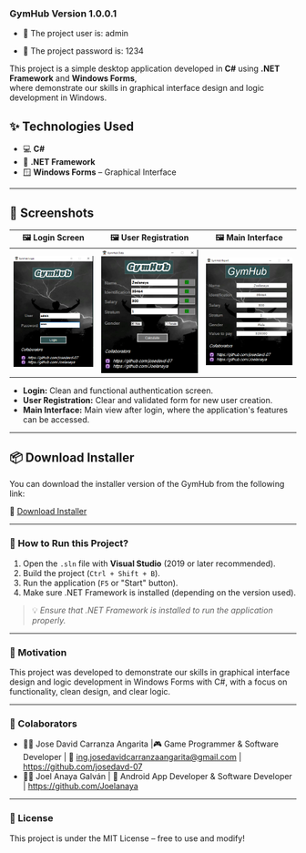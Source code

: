 ﻿### GymHub Version 1.0.0.1

- 👤 The project user is: admin 

- 🔑 The project password is: 1234

This project is a simple desktop application developed in **C#** using **.NET Framework** and **Windows Forms**,  
where demonstrate our skills in graphical interface design and logic development in Windows.

## ✨ Technologies Used

- 💻 **C#**
- 🧩 **.NET Framework**
- 🪟 **Windows Forms** – Graphical Interface

---

## 📸 Screenshots

| 🖼️ Login Screen | 🖼️ User Registration | 🖼️ Main Interface |
|------------------|------------------------|---------------------|
| [![Login](./Data/cap_1_gymhub.png)](./Data/cap_1_gymhub.png) | [![Register](./Data/cap_2_gymhub.png)](./Data/cap_2_gymhub.png) | [![Main Interface](./Data/cap_3_gymhub.png)](./Data/cap_3_gymhub.png) |

- **Login:** Clean and functional authentication screen.  
- **User Registration:** Clear and validated form for new user creation.  
- **Main Interface:** Main view after login, where the application's features can be accessed.

---

## 📦 Download Installer

You can download the installer version of the GymHub from the following link:

🔗 [Download Installer ](https://www.mediafire.com/file/by2m993l3l27606/GymHub_installer.zip/file)


---

### 🚀 How to Run this Project?

1. Open the `.sln` file with **Visual Studio** (2019 or later recommended).
2. Build the project (`Ctrl + Shift + B`).
3. Run the application (`F5` or "Start" button).
4. Make sure .NET Framework is installed (depending on the version used).

> 💡 *Ensure that .NET Framework is installed to run the application properly.*

---

### 🧠 Motivation

This project was developed to demonstrate our skills in graphical interface design and logic development in Windows Forms with C#, with a focus on functionality, clean design, and clear logic.

---

### 🙌 Colaborators

- 👨‍💻 Jose David Carranza Angarita |🎮 Game Programmer & Software Developer | 📧 ing.josedavidcarranzaangarita@gmail.com | https://github.com/josedavd-07
- 👨‍💻 Joel Anaya Galván | 📱 Android App Developer & Software Developer | https://github.com/Joelanaya
---

### 📜 License

This project is under the MIT License – free to use and modify!
